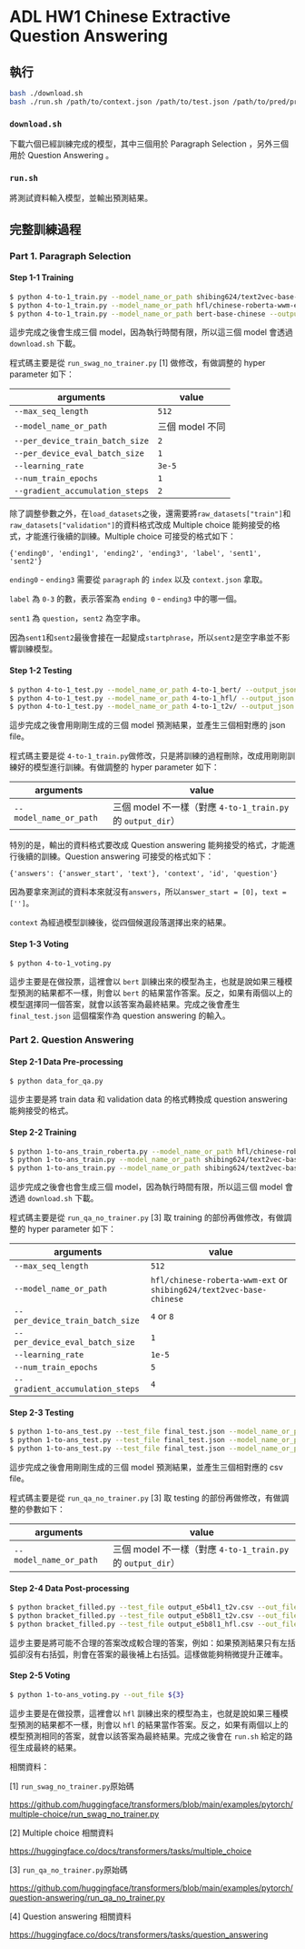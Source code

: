 # ADL HW1 Chinese Extractive Question Answering

## 執行

```bash
bash ./download.sh
bash ./run.sh /path/to/context.json /path/to/test.json /path/to/pred/prediction.csv
```

### `download.sh`

下載六個已經訓練完成的模型，其中三個用於 Paragraph Selection ，另外三個用於 Question Answering 。

### `run.sh`

將測試資料輸入模型，並輸出預測結果。

## 完整訓練過程

### Part 1. Paragraph Selection

#### Step 1-1 Training

```bash
$ python 4-to-1_train.py --model_name_or_path shibing624/text2vec-base-chinese --output_dir 4-to-1_t2v
$ python 4-to-1_train.py --model_name_or_path hfl/chinese-roberta-wwm-ext --output_dir 4-to-1_hfl
$ python 4-to-1_train.py --model_name_or_path bert-base-chinese --output_dir 4-to-1_bert
```

這步完成之後會生成三個 model，因為執行時間有限，所以這三個 model 會透過 `download.sh` 下載。

程式碼主要是從 `run_swag_no_trainer.py` [1] 做修改，有做調整的 hyper parameter 如下：

| arguments                       | value           |
| ------------------------------- | --------------- |
| `--max_seq_length`              | `512`           |
| `--model_name_or_path`          | 三個 model 不同 |
| `--per_device_train_batch_size` | `2`             |
| `--per_device_eval_batch_size`  | `1`             |
| `--learning_rate`               | `3e-5`          |
| `--num_train_epochs`            | `1`             |
| `--gradient_accumulation_steps` | `2`             |

除了調整參數之外，在`load_datasets`之後，還需要將`raw_datasets["train"]`和`raw_datasets["validation"]`的資料格式改成 Multiple choice 能夠接受的格式，才能進行後續的訓練。Multiple choice 可接受的格式如下：

```
{'ending0', 'ending1', 'ending2', 'ending3', 'label', 'sent1', 'sent2'}
```

`ending0` - `ending3` 需要從 `paragraph` 的 `index` 以及 `context.json` 拿取。

`label` 為 `0-3` 的數，表示答案為 `ending 0` - `ending3` 中的哪一個。

`sent1` 為 `question`，`sent2` 為空字串。

因為`sent1`和`sent2`最後會接在一起變成`startphrase`，所以`sent2`是空字串並不影響訓練模型。

#### Step 1-2 Testing

```bash
$ python 4-to-1_test.py --model_name_or_path 4-to-1_bert/ --output_json 4-to-1_bert.json --validation_file ${2} --context_file ${1}
$ python 4-to-1_test.py --model_name_or_path 4-to-1_hfl/ --output_json 4-to-1_hfl.json --validation_file ${2} --context_file ${1}
$ python 4-to-1_test.py --model_name_or_path 4-to-1_t2v/ --output_json 4-to-1_t2v.json --validation_file ${2} --context_file ${1}
```

這步完成之後會用剛剛生成的三個 model 預測結果，並產生三個相對應的 json file。

程式碼主要是從 `4-to-1_train.py`做修改，只是將訓練的過程刪除，改成用剛剛訓練好的模型進行訓練。有做調整的 hyper parameter 如下：

| arguments              | value                                                       |
| ---------------------- | ----------------------------------------------------------- |
| `--model_name_or_path` | 三個 model 不一樣（對應 `4-to-1_train.py` 的 `output_dir`） |

特別的是，輸出的資料格式要改成 Question answering 能夠接受的格式，才能進行後續的訓練。Question answering 可接受的格式如下：

```
{'answers': {'answer_start', 'text'}, 'context', 'id', 'question'}
```

因為要拿來測試的資料本來就沒有`answers`，所以`answer_start = [0]`，`text = ['']`。

`context` 為經過模型訓練後，從四個候選段落選擇出來的結果。

#### Step 1-3 Voting

```bash
$ python 4-to-1_voting.py
```

這步主要是在做投票，這裡會以 `bert` 訓練出來的模型為主，也就是說如果三種模型預測的結果都不一樣，則會以 `bert` 的結果當作答案。反之，如果有兩個以上的模型選擇同一個答案，就會以該答案為最終結果。完成之後會產生`final_test.json` 這個檔案作為 question answering 的輸入。

### Part 2. Question Answering

#### Step 2-1 Data Pre-processing

```bash
$ python data_for_qa.py
```

這步主要是將 train data 和 validation data 的格式轉換成 question answering 能夠接受的格式。

#### Step 2-2 Training

```bash
$ python 1-to-ans_train_roberta.py --model_name_or_path hfl/chinese-roberta-wwm-ext --output_dir 1-to-ans_e5b8l1_hfl --num_train_epochs 5 --learning_rate 1e-5 --per_device_train_batch_size 8
$ python 1-to-ans_train.py --model_name_or_path shibing624/text2vec-base-chinese --output_dir 1-to-ans_e5b4l1_t2v --num_train_epochs 5 --learning_rate 1e-5 --per_device_train_batch_size 4
$ python 1-to-ans_train.py --model_name_or_path shibing624/text2vec-base-chinese --output_dir 1-to-ans_e5b8l1_t2v --num_train_epochs 5 --learning_rate 1e-5 --per_device_train_batch_size 8
```

這步完成之後會也會生成三個 model，因為執行時間有限，所以這三個 model 會透過 `download.sh` 下載。

程式碼主要是從 `run_qa_no_trainer.py` [3] 取 training 的部份再做修改，有做調整的 hyper parameter 如下：

| arguments                       | value                                                        |
| ------------------------------- | ------------------------------------------------------------ |
| `--max_seq_length`              | `512`                                                        |
| `--model_name_or_path`          | `hfl/chinese-roberta-wwm-ext` or `shibing624/text2vec-base-chinese` |
| `--per_device_train_batch_size` | `4` or `8`                                                   |
| `--per_device_eval_batch_size`  | `1`                                                          |
| `--learning_rate`               | `1e-5`                                                       |
| `--num_train_epochs`            | `5`                                                          |
| `--gradient_accumulation_steps` | `4`                                                          |

#### Step 2-3 Testing

```bash
$ python 1-to-ans_test.py --test_file final_test.json --model_name_or_path 1-to-ans_e5b4l1_t2v --output_csv output_e5b4l1_t2v.csv
$ python 1-to-ans_test.py --test_file final_test.json --model_name_or_path 1-to-ans_e5b8l1_t2v --output_csv output_e5b8l1_t2v.csv
$ python 1-to-ans_test.py --test_file final_test.json --model_name_or_path 1-to-ans_e5b8l1_hfl --output_csv output_e5b8l1_hfl.csv
```

這步完成之後會用剛剛生成的三個 model 預測結果，並產生三個相對應的 csv file。

程式碼主要是從 `run_qa_no_trainer.py` [3] 取 testing 的部份再做修改，有做調整的參數如下：

| arguments              | value                                                       |
| ---------------------- | ----------------------------------------------------------- |
| `--model_name_or_path` | 三個 model 不一樣（對應 `4-to-1_train.py` 的 `output_dir`） |

#### Step 2-4 Data Post-processing

```bash
$ python bracket_filled.py --test_file output_e5b4l1_t2v.csv --out_file output_e5b4l1_t2v_final.csv
$ python bracket_filled.py --test_file output_e5b8l1_t2v.csv --out_file output_e5b8l1_t2v_final.csv
$ python bracket_filled.py --test_file output_e5b8l1_hfl.csv --out_file output_e5b8l1_hfl_final.csv
```

這步主要是將可能不合理的答案改成較合理的答案，例如：如果預測結果只有左括弧卻沒有右括弧，則會在答案的最後補上右括弧。這樣做能夠稍微提升正確率。

#### Step 2-5 Voting

```bash
$ python 1-to-ans_voting.py --out_file ${3}
```

這步主要是在做投票，這裡會以 `hfl` 訓練出來的模型為主，也就是說如果三種模型預測的結果都不一樣，則會以 `hfl` 的結果當作答案。反之，如果有兩個以上的模型預測相同的答案，就會以該答案為最終結果。完成之後會在 `run.sh` 給定的路徑生成最終的結果。

相關資料：

[1] `run_swag_no_trainer.py`原始碼

https://github.com/huggingface/transformers/blob/main/examples/pytorch/multiple-choice/run_swag_no_trainer.py

[2] Multiple choice 相關資料

https://huggingface.co/docs/transformers/tasks/multiple_choice

[3] `run_qa_no_trainer.py`原始碼

https://github.com/huggingface/transformers/blob/main/examples/pytorch/question-answering/run_qa_no_trainer.py

[4] Question answering 相關資料

https://huggingface.co/docs/transformers/tasks/question_answering